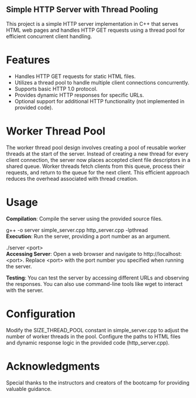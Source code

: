 ## Simple HTTP Server with Thread Pooling
This project is a simple HTTP server implementation in C++ that serves HTML web pages and handles HTTP GET requests using a thread pool for efficient concurrent client handling.

# Features
* Handles HTTP GET requests for static HTML files.
* Utilizes a thread pool to handle multiple client connections concurrently.
* Supports basic HTTP 1.0 protocol.
* Provides dynamic HTTP responses for specific URLs.
* Optional support for additional HTTP functionality (not implemented in provided code).

# Worker Thread Pool
The worker thread pool design involves creating a pool of reusable worker threads at the start of the server. Instead of creating a new thread for every client connection, the server now places accepted client file descriptors in a shared queue. Worker threads fetch clients from this queue, process their requests, and return to the queue for the next client. This efficient approach reduces the overhead associated with thread creation.

# Usage
**Compilation**: Compile the server using the provided source files.<br>

g++ -o server simple_server.cpp http_server.cpp -lpthread <br>
**Execution**: Run the server, providing a port number as an argument. <br>

./server  &lt;port&gt; <br>
**Accessing Server**: Open a web browser and navigate to http://localhost:&lt;port&gt;. Replace &lt;port&gt; with the port number you specified when running the server. <br>

**Testing**: You can test the server by accessing different URLs and observing the responses. You can also use command-line tools like wget to interact with the server.

# Configuration
Modify the SIZE_THREAD_POOL constant in simple_server.cpp to adjust the number of worker threads in the pool.
Configure the paths to HTML files and dynamic response logic in the provided code (http_server.cpp).

# Acknowledgments
Special thanks to the instructors and creators of the bootcamp for providing valuable guidance.
